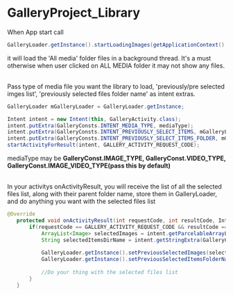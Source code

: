 # GalleryProject_Library

 When App start call 
 ```java
 GalleryLoader.getInstance().startLoadingImages(getApplicationContext(), getContentResolver()); 
 ```
it will load the 'All media' folder files in a background thread. It's a must otherwise when user clicked on ALL MEDIA folder it may not show any files.</br>


 <br>
 Pass type of media file you want the library to load, 'previously/pre selected imges list', 'previously selected files folder name' as intent extras. 
 
 ```java
 GalleryLoader mGalleryLoader = GalleryLoader.getInstance;
 
 Intent intent = new Intent(this, GalleryActivity.class);
 intent.putExtra(GalleryConsts.INTENT_MEDIA_TYPE, mediaType);
 intent.putExtra(GalleryConsts.INTENT_PREVIOUSLY_SELECT_ITEMS, mGalleryLoader.getPreviousSelectedImages());
 intent.putExtra(GalleryConsts.INTENT_PREVIOUSLY_SELECT_ITEMS_FOLDER, mGalleryLoader.getPreviousSelectedItemsFolderName());
 startActivityForResult(intent, GALLERY_ACTIVITY_REQUEST_CODE);
 ```
mediaType may be <b> GalleryConst.IMAGE_TYPE, GalleryConst.VIDEO_TYPE, GalleryConst.IMAGE_VIDEO_TYPE(pass this by default)</b><br>
 
 <br>
 In your activitys onActivityResult, you will receive the list of all the selected files list, along with their parent folder name,
 store them in GalleryLoader, and do anything you want with the selected files list
 
 ```java
 @Override
    protected void onActivityResult(int requestCode, int resultCode, Intent intent) {
        if(requestCode == GALLERY_ACTIVITY_REQUEST_CODE && resultCode == RESULT_OK) {
            ArrayList<Image> selectedImages = intent.getParcelableArrayListExtra(GalleryConsts.INTENT_SELECT_GALLERY_ITEMS);
            String selectedItemsDirName = intent.getStringExtra(GalleryConsts.INTENT_PREVIOUSLY_SELECT_ITEMS_FOLDER);
  
            GalleryLoader.getInstance().setPreviousSelectedImages(selectedImages);
            GalleryLoader.getInstance().setPreviousSelectedItemsFolderName(selectedItemsDirName);
            
            //Do your thing with the selected files list
        }
    }
   ```
 
 
